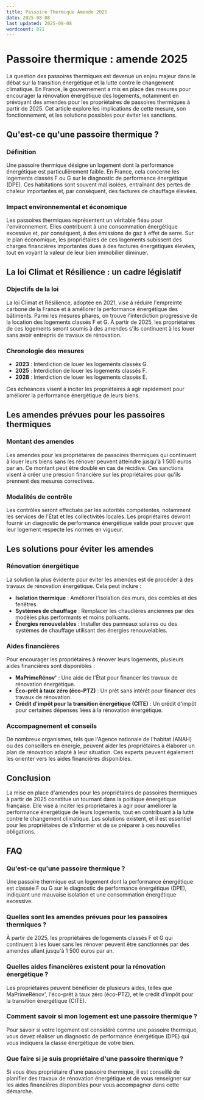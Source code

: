 ```yaml
---
title: Passoire Thermique Amende 2025
date: 2025-08-08
last_updated: 2025-08-08
wordcount: 871
---
```


# Passoire thermique : amende 2025

La question des passoires thermiques est devenue un enjeu majeur dans le débat sur la transition énergétique et la lutte contre le changement climatique. En France, le gouvernement a mis en place des mesures pour encourager la rénovation énergétique des logements, notamment en prévoyant des amendes pour les propriétaires de passoires thermiques à partir de 2025. Cet article explore les implications de cette mesure, son fonctionnement, et les solutions possibles pour éviter les sanctions.

## Qu'est-ce qu'une passoire thermique ?

### Définition

Une passoire thermique désigne un logement dont la performance énergétique est particulièrement faible. En France, cela concerne les logements classés F ou G sur le diagnostic de performance énergétique (DPE). Ces habitations sont souvent mal isolées, entraînant des pertes de chaleur importantes et, par conséquent, des factures de chauffage élevées.

### Impact environnemental et économique

Les passoires thermiques représentent un véritable fléau pour l'environnement. Elles contribuent à une consommation énergétique excessive et, par conséquent, à des émissions de gaz à effet de serre. Sur le plan économique, les propriétaires de ces logements subissent des charges financières importantes dues à des factures énergétiques élevées, tout en voyant la valeur de leur bien immobilier diminuer.

## La loi Climat et Résilience : un cadre législatif

### Objectifs de la loi

La loi Climat et Résilience, adoptée en 2021, vise à réduire l'empreinte carbone de la France et à améliorer la performance énergétique des bâtiments. Parmi les mesures phares, on trouve l'interdiction progressive de la location des logements classés F et G. À partir de 2025, les propriétaires de ces logements seront soumis à des amendes s'ils continuent à les louer sans avoir entrepris de travaux de rénovation.

### Chronologie des mesures

- **2023** : Interdiction de louer les logements classés G.
- **2025** : Interdiction de louer les logements classés F.
- **2028** : Interdiction de louer les logements classés E.

Ces échéances visent à inciter les propriétaires à agir rapidement pour améliorer la performance énergétique de leurs biens.

## Les amendes prévues pour les passoires thermiques

### Montant des amendes

Les amendes pour les propriétaires de passoires thermiques qui continuent à louer leurs biens sans les rénover peuvent atteindre jusqu'à 1 500 euros par an. Ce montant peut être doublé en cas de récidive. Ces sanctions visent à créer une pression financière sur les propriétaires pour qu'ils prennent des mesures correctives.

### Modalités de contrôle

Les contrôles seront effectués par les autorités compétentes, notamment les services de l'État et les collectivités locales. Les propriétaires devront fournir un diagnostic de performance énergétique valide pour prouver que leur logement respecte les normes en vigueur.

## Les solutions pour éviter les amendes

### Rénovation énergétique

La solution la plus évidente pour éviter les amendes est de procéder à des travaux de rénovation énergétique. Cela peut inclure :

- **Isolation thermique** : Améliorer l'isolation des murs, des combles et des fenêtres.
- **Systèmes de chauffage** : Remplacer les chaudières anciennes par des modèles plus performants et moins polluants.
- **Énergies renouvelables** : Installer des panneaux solaires ou des systèmes de chauffage utilisant des énergies renouvelables.

### Aides financières

Pour encourager les propriétaires à rénover leurs logements, plusieurs aides financières sont disponibles :

- **MaPrimeRénov'** : Une aide de l'État pour financer les travaux de rénovation énergétique.
- **Éco-prêt à taux zéro (éco-PTZ)** : Un prêt sans intérêt pour financer des travaux de rénovation.
- **Crédit d'impôt pour la transition énergétique (CITE)** : Un crédit d'impôt pour certaines dépenses liées à la rénovation énergétique.

### Accompagnement et conseils

De nombreux organismes, tels que l'Agence nationale de l'habitat (ANAH) ou des conseillers en énergie, peuvent aider les propriétaires à élaborer un plan de rénovation adapté à leur situation. Ces experts peuvent également les orienter vers les aides financières disponibles.

## Conclusion

La mise en place d'amendes pour les propriétaires de passoires thermiques à partir de 2025 constitue un tournant dans la politique énergétique française. Elle vise à inciter les propriétaires à agir pour améliorer la performance énergétique de leurs logements, tout en contribuant à la lutte contre le changement climatique. Les solutions existent, et il est essentiel pour les propriétaires de s'informer et de se préparer à ces nouvelles obligations.

## FAQ

### Qu'est-ce qu'une passoire thermique ?

Une passoire thermique est un logement dont la performance énergétique est classée F ou G sur le diagnostic de performance énergétique (DPE), indiquant une mauvaise isolation et une consommation énergétique excessive.

### Quelles sont les amendes prévues pour les passoires thermiques ?

À partir de 2025, les propriétaires de logements classés F et G qui continuent à les louer sans les rénover peuvent être sanctionnés par des amendes allant jusqu'à 1 500 euros par an.

### Quelles aides financières existent pour la rénovation énergétique ?

Les propriétaires peuvent bénéficier de plusieurs aides, telles que MaPrimeRénov', l'éco-prêt à taux zéro (éco-PTZ), et le crédit d'impôt pour la transition énergétique (CITE).

### Comment savoir si mon logement est une passoire thermique ?

Pour savoir si votre logement est considéré comme une passoire thermique, vous devez réaliser un diagnostic de performance énergétique (DPE) qui vous indiquera la classe énergétique de votre bien.

### Que faire si je suis propriétaire d'une passoire thermique ?

Si vous êtes propriétaire d'une passoire thermique, il est conseillé de planifier des travaux de rénovation énergétique et de vous renseigner sur les aides financières disponibles pour vous accompagner dans cette démarche.